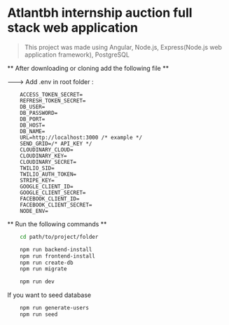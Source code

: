 # Atlantbh internship auction full stack web application

> This project was made using Angular, Node.js, Express(Node.js web application framework), PostgreSQL

** After downloading or cloning add the following file **

---> Add .env in root folder :

```
    ACCESS_TOKEN_SECRET=
    REFRESH_TOKEN_SECRET=
    DB_USER=
    DB_PASSWORD=
    DB_PORT=
    DB_HOST=
    DB_NAME=
    URL=http://localhost:3000 /* example */
    SEND_GRID=/* API_KEY */
    CLOUDINARY_CLOUD=
    CLOUDINARY_KEY=
    CLOUDINARY_SECRET=
    TWILIO_SID=
    TWILIO_AUTH_TOKEN=
    STRIPE_KEY=
    GOOGLE_CLIENT_ID=
    GOOGLE_CLIENT_SECRET=
    FACEBOOK_CLIENT_ID=
    FACEBOOK_CLIENT_SECRET=
    NODE_ENV=
```

** Run the following commands **

```bash
    cd path/to/project/folder

    npm run backend-install
    npm run frontend-install
    npm run create-db
    npm run migrate

    npm run dev
```
If you want to seed database 

```bash
    npm run generate-users
    npm run seed
```
